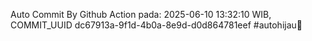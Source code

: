 Auto Commit By Github Action pada: 2025-06-10 13:32:10 WIB, COMMIT_UUID dc67913a-9f1d-4b0a-8e9d-d0d864781eef #autohijau🗿
